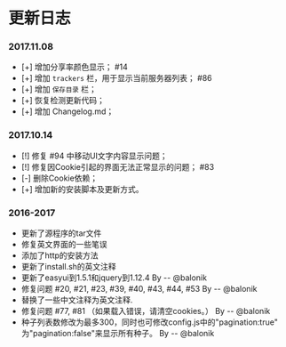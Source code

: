 # 更新日志

### 2017.11.08
- [+] 增加分享率颜色显示； #14
- [+] 增加 `trackers` 栏，用于显示当前服务器列表； #86
- [+] 增加 `保存目录` 栏；
- [+] 恢复检测更新代码；
- [+] 增加 Changelog.md；

### 2017.10.14
- [!] 修复 #94 中移动UI文字内容显示问题；
- [!] 修复因Cookie引起的界面无法正常显示的问题； #83
- [-] 删除Cookie依赖；
- [+] 增加新的安装脚本及更新方式。

### 2016-2017
- 更新了源程序的tar文件
- 修复英文界面的一些笔误
- 添加了http的安装方法
- 更新了install.sh的英文注释
- 更新了easyui到1.5.1和jquery到1.12.4 By -- @balonik
- 修复问题 #20, #21, #23, #39, #40, #43, #44, #53 By -- @balonik
- 替换了一些中文注释为英文注释.
- 修复问题 #77, #81 （如果载入错误，请清空cookies。） By -- @balonik
- 种子列表数修改为最多300，同时也可修改config.js中的"pagination:true" 为"pagination:false"来显示所有种子。 By -- @balonik